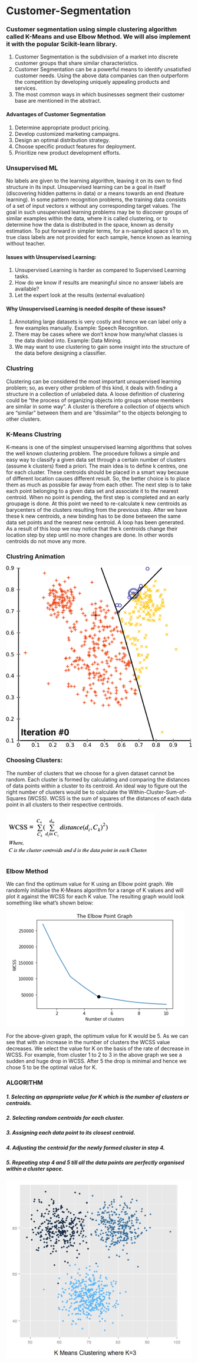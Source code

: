 # Customer-Segmentation
### Customer segmentation using simple clustering algorithm called K-Means and use Elbow Method. We will also implement it with the popular Scikit-learn library.

1. Customer Segmentation is the subdivision of a market into discrete customer groups that share similar characteristics. 
2. Customer Segmentation can be a powerful means to identify unsatisfied customer needs. Using the above data companies can then outperform the competition by developing uniquely appealing products and services.
3. The most common ways in which businesses segment their customer base are mentioned in the abstract.

#### Advantages of Customer Segmentation
1. Determine appropriate product pricing.
2. Develop customized marketing campaigns.
3. Design an optimal distribution strategy.
4. Choose specific product features for deployment.
5. Prioritize new product development efforts.

### Unsupervised ML

No labels are given to the learning algorithm, leaving it on its own to find structure in its input. Unsupervised learning can be a goal in itself (discovering hidden patterns in data) or a means towards an end (feature learning). In some pattern recognition problems, the training data consists of a set of input vectors x without any corresponding target values.
The goal in such unsupervised learning problems may be to discover groups of similar examples within the data, where it is called clustering, or to determine how the data is distributed in the space, known as density estimation. To put forward in simpler terms, for a n-sampled space x1 to xn, true class labels are not provided for each sample, hence known as learning without teacher.

#### Issues with Unsupervised Learning:

1. Unsupervised Learning is harder as compared to Supervised Learning tasks.
2. How do we know if results are meaningful since no answer labels are available?
3. Let the expert look at the results (external evaluation)


#### Why Unsupervised Learning is needed despite of these issues?

1. Annotating large datasets is very costly and hence we can label only a few examples manually. Example: Speech Recognition.
2. There may be cases where we don’t know how many/what classes is the data divided into. Example: Data Mining.
3. We may want to use clustering to gain some insight into the structure of the data before designing a classifier.

### Clustring

Clustering can be considered the most important unsupervised learning problem; so, as every other problem of this kind, it deals with finding a structure in a collection of unlabeled data. A loose definition of clustering could be “the process of organizing objects into groups whose members are similar in some way”. A cluster is therefore a collection of objects which are “similar” between them and are “dissimilar” to the objects belonging to other clusters.

### K-Means Clustring

K-means is one of the simplest unsupervised learning algorithms that solves the well known clustering problem. The procedure follows a simple and easy way to classify a given data set through a certain number of clusters (assume k clusters) fixed a priori. The main idea is to define k centres, one for each cluster. These centroids should be placed in a smart way because of different location causes different result. So, the better choice is to place them as much as possible far away from each other. The next step is to take each point belonging to a given data set and associate it to the nearest centroid. When no point is pending, the first step is completed and an early groupage is done. At this point we need to re-calculate k new centroids as barycenters of the clusters resulting from the previous step. After we have these k new centroids, a new binding has to be done between the same data set points and the nearest new centroid. A loop has been generated. As a result of this loop we may notice that the k centroids change their location step by step until no more changes are done. In other words centroids do not move any more.

### Clustring Animation

![](https://github.com/Ananth-r17/Customer-Segmentation/blob/master/Assets/K-Map.gif)

### Choosing Clusters:

The number of clusters that we choose for a given dataset cannot be random. Each cluster is formed by calculating and comparing the distances of data points within a cluster to its centroid. An ideal way to figure out the right number of clusters would be to calculate the Within-Cluster-Sum-of-Squares (WCSS). WCSS is the sum of squares of the distances of each data point in all clusters to their respective centroids.

![](https://github.com/Ananth-r17/Customer-Segmentation/blob/master/Assets/WCSS.jpg)

### Elbow Method

We can find the optimum value for K using an Elbow point graph. We randomly initialise the K-Means algorithm for a range of K values and will plot it against the WCSS for each K value. The resulting graph would look something like what’s shown below:

![](https://github.com/Ananth-r17/Customer-Segmentation/blob/master/Assets/Elbow.png)

For the above-given graph, the optimum value for K would be 5. As we can see that with an increase in the number of clusters the WCSS value decreases. We select the value for K on the basis of the rate of decrease in WCSS. For example, from cluster 1 to 2 to 3 in the above graph we see a sudden and huge drop in WCSS. After 5 the drop is minimal and hence we chose 5 to be the optimal value for K.


### ALGORITHM

##### 1. Selecting an appropriate value for K which is the number of clusters or centroids.
##### 2. Selecting random centroids for each cluster.
##### 3. Assigning each data point to its closest centroid.
##### 4. Adjusting the centroid for the newly formed cluster in step 4.
##### 5. Repeating step 4 and 5 till all the data points are perfectly organised within a cluster space.

![](https://github.com/Ananth-r17/Customer-Segmentation/blob/master/Assets/Cluster.png)
